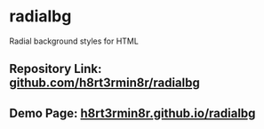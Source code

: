 # radialbg

Radial background styles for HTML

## Repository Link: [github.com/h8rt3rmin8r/radialbg](https://www.github.com/h8rt3rmin8r/radialbg/)

## Demo Page: [h8rt3rmin8r.github.io/radialbg](https://h8rt3rmin8r.github.io/radialbg/)
